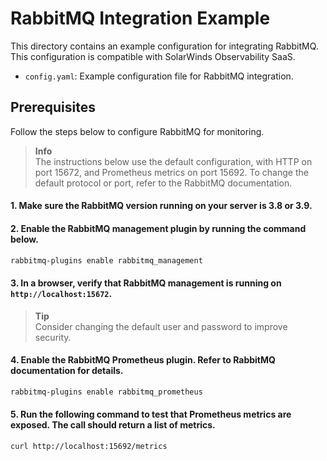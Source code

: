 # RabbitMQ Integration Example

This directory contains an example configuration for integrating RabbitMQ. This configuration is compatible with SolarWinds Observability SaaS.

- `config.yaml`: Example configuration file for RabbitMQ integration.

## Prerequisites

Follow the steps below to configure RabbitMQ for monitoring.

> **Info**  
> The instructions below use the default configuration, with HTTP on port 15672, and Prometheus metrics on port 15692. To change the default protocol or port, refer to the RabbitMQ documentation.

#### 1. Make sure the RabbitMQ version running on your server is 3.8 or 3.9.

#### 2. Enable the RabbitMQ management plugin by running the command below.

```sh
rabbitmq-plugins enable rabbitmq_management
```

#### 3. In a browser, verify that RabbitMQ management is running on `http://localhost:15672`.

> **Tip**  
> Consider changing the default user and password to improve security.

#### 4. Enable the RabbitMQ Prometheus plugin. Refer to RabbitMQ documentation for details.

```sh
rabbitmq-plugins enable rabbitmq_prometheus
```

#### 5. Run the following command to test that Prometheus metrics are exposed. The call should return a list of metrics.

```sh
curl http://localhost:15692/metrics
```
